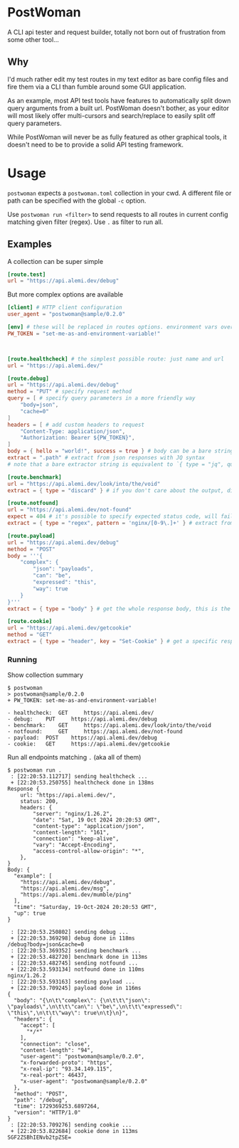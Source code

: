 # PostWoman
A CLI api tester and request builder, totally not born out of frustration from some other tool...

## Why
I'd much rather edit my test routes in my text editor as bare config files and fire them via a CLI than fumble around some GUI application.

As an example, most API test tools have features to automatically split down query arguments from a built url. PostWoman doesn't bother, as your editor will most likely offer multi-cursors and search/replace to easily split off query parameters.

While PostWoman will never be as fully featured as other graphical tools, it doesn't need to be to provide a solid API testing framework.

# Usage
`postwoman` expects a `postwoman.toml` collection in your cwd. A different file or path can be specified with the global `-c` option.

Use `postwoman run <filter>` to send requests to all routes in current config matching given filter (regex). Use `.` as filter to run all.

## Examples
A collection can be super simple

```toml
[route.test]
url = "https://api.alemi.dev/debug"
```

But more complex options are available

```toml
[client] # HTTP client configuration
user_agent = "postwoman@sample/0.2.0"

[env] # these will be replaced in routes options. environment vars overrule these
PW_TOKEN = "set-me-as-and-environment-variable!"



[route.healthcheck] # the simplest possible route: just name and url
url = "https://api.alemi.dev/"

[route.debug]
url = "https://api.alemi.dev/debug"
method = "PUT" # specify request method
query = [ # specify query parameters in a more friendly way
	"body=json",
	"cache=0"
]
headers = [ # add custom headers to request
	"Content-Type: application/json",
	"Authorization: Bearer ${PW_TOKEN}",
]
body = { hello = "world!", success = true } # body can be a bare string, or an inline table (will be converted to json)
extract = ".path" # extract from json responses with JQ syntax
# note that a bare extractor string is equivalent to `{ type = "jq", query = ".path" }`

[route.benchmark]
url = "https://api.alemi.dev/look/into/the/void"
extract = { type = "discard" } # if you don't care about the output, discard it!

[route.notfound]
url = "https://api.alemi.dev/not-found"
expect = 404 # it's possible to specify expected status code, will fail if doesn't match
extract = { type = "regex", pattern = 'nginx/[0-9\.]+' } # extract from response with regex

[route.payload]
url = "https://api.alemi.dev/debug"
method = "POST"
body = '''{
	"complex": {
		"json": "payloads",
		"can": "be",
		"expressed": "this",
		"way": true
	}
}'''
extract = { type = "body" } # get the whole response body, this is the default extractor

[route.cookie]
url = "https://api.alemi.dev/getcookie"
method = "GET"
extract = { type = "header", key = "Set-Cookie" } # get a specific response header, ignoring body
```

### Running
Show collection summary
```
$ postwoman
> postwoman@sample/0.2.0
+ PW_TOKEN: set-me-as-and-environment-variable!

- healthcheck: 	GET 	https://api.alemi.dev/
- debug: 	PUT 	https://api.alemi.dev/debug
- benchmark: 	GET 	https://api.alemi.dev/look/into/the/void
- notfound: 	GET 	https://api.alemi.dev/not-found
- payload: 	POST 	https://api.alemi.dev/debug
- cookie: 	GET 	https://api.alemi.dev/getcookie
```

Run all endpoints matching `.` (aka all of them)
```
$ postwoman run .
 : [22:20:53.112717] sending healthcheck ...
 + [22:20:53.250755] healthcheck done in 138ms
Response {
    url: "https://api.alemi.dev/",
    status: 200,
    headers: {
        "server": "nginx/1.26.2",
        "date": "Sat, 19 Oct 2024 20:20:53 GMT",
        "content-type": "application/json",
        "content-length": "161",
        "connection": "keep-alive",
        "vary": "Accept-Encoding",
        "access-control-allow-origin": "*",
    },
}
Body: {
  "example": [
    "https://api.alemi.dev/debug",
    "https://api.alemi.dev/msg",
    "https://api.alemi.dev/mumble/ping"
  ],
  "time": "Saturday, 19-Oct-2024 20:20:53 GMT",
  "up": true
}

 : [22:20:53.250802] sending debug ...
 + [22:20:53.369298] debug done in 118ms
/debug?body=json&cache=0
 : [22:20:53.369352] sending benchmark ...
 + [22:20:53.482720] benchmark done in 113ms
 : [22:20:53.482745] sending notfound ...
 + [22:20:53.593134] notfound done in 110ms
nginx/1.26.2
 : [22:20:53.593163] sending payload ...
 + [22:20:53.709245] payload done in 116ms
{
  "body": "{\n\t\"complex\": {\n\t\t\"json\": \"payloads\",\n\t\t\"can\": \"be\",\n\t\t\"expressed\": \"this\",\n\t\t\"way\": true\n\t}\n}",
  "headers": {
    "accept": [
      "*/*"
    ],
    "connection": "close",
    "content-length": "94",
    "user-agent": "postwoman@sample/0.2.0",
    "x-forwarded-proto": "https",
    "x-real-ip": "93.34.149.115",
    "x-real-port": 46437,
    "x-user-agent": "postwoman@sample/0.2.0"
  },
  "method": "POST",
  "path": "/debug",
  "time": 1729369253.6897264,
  "version": "HTTP/1.0"
}
 : [22:20:53.709276] sending cookie ...
 + [22:20:53.822684] cookie done in 113ms
SGF2ZSBhIENvb2tpZSE=
```
